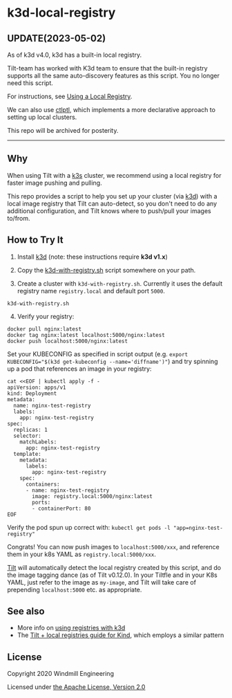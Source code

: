 # k3d-local-registry

## UPDATE(2023-05-02)

As of k3d v4.0, k3d has a built-in local registry. 

Tilt-team has worked with K3d team to ensure that the built-in registry supports all the same
auto-discovery features as this script. You no longer need this script.

For instructions, see [Using a Local Registry](https://k3d.io/v5.4.9/usage/registries/#using-a-local-registry).

We can also use [ctlptl](http://github.com/tilt-dev/ctlptl), which implements a more declarative
approach to setting up local clusters.

This repo will be archived for posterity.

---

## Why

When using Tilt with a [k3s](https://k3s.io/) cluster, we recommend using a local registry for faster image pushing and pulling.

This repo provides a script to help you set up your cluster (via [k3d](https://github.com/rancher/k3d/))
with a local image registry that Tilt can auto-detect, so you don't need to do any additional configuration,
and Tilt knows where to push/pull your images to/from.

## How to Try It

1) Install [k3d](https://github.com/rancher/k3d/) (note: these instructions require **k3d v1.x**)

2) Copy the [k3d-with-registry.sh](k3d-with-registry.sh) script somewhere on your path.

3) Create a cluster with `k3d-with-registry.sh`. Currently it uses the default registry name `registry.local` and default port `5000`.

```
k3d-with-registry.sh
```

4) Verify your registry:

```
docker pull nginx:latest
docker tag nginx:latest localhost:5000/nginx:latest
docker push localhost:5000/nginx:latest
```

Set your KUBECONFIG as specified in script output (e.g. `export KUBECONFIG="$(k3d get-kubeconfig --name='diffname')"`)
and try spinning up a pod that references an image in your registry:

```
cat <<EOF | kubectl apply -f -
apiVersion: apps/v1
kind: Deployment
metadata:
  name: nginx-test-registry
  labels:
    app: nginx-test-registry
spec:
  replicas: 1
  selector:
    matchLabels:
      app: nginx-test-registry
  template:
    metadata:
      labels:
        app: nginx-test-registry
    spec:
      containers:
      - name: nginx-test-registry
        image: registry.local:5000/nginx:latest
        ports:
        - containerPort: 80
EOF
```

Verify the pod spun up correct with: `kubectl get pods -l "app=nginx-test-registry"`

Congrats! You can now push images to `localhost:5000/xxx`, and reference them in your k8s YAML as `registry.local:5000/xxx`.

[Tilt](https://tilt.dev) will automatically detect the local registry created by this script,
and do the image tagging dance (as of Tilt v0.12.0). In your Tiltfle and in your K8s YAML, just
refer to the image as `my-image`, and Tilt will take care of prepending `localhost:5000` etc. as appropriate.

## See also

* More info on [using registries with k3d](https://github.com/rancher/k3d/blob/master/docs/registries.md)
* The [Tilt + local registries guide for Kind](https://github.com/windmilleng/kind-local), which employs a similar pattern

## License

Copyright 2020 Windmill Engineering

Licensed under [the Apache License, Version 2.0](LICENSE)
